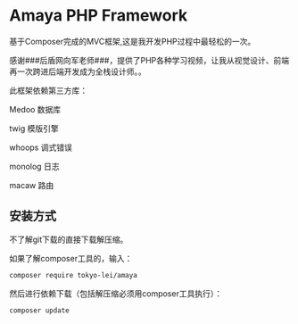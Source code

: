 # Amaya PHP Framework

基于Composer完成的MVC框架,这是我开发PHP过程中最轻松的一次。

感谢###后盾网向军老师###，提供了PHP各种学习视频，让我从视觉设计、前端再一次跨进后端开发成为全栈设计师。。

此框架依赖第三方库：

Medoo 数据库

twig 模版引擎

whoops 调式错误

monolog 日志

macaw 路由

## 安装方式

不了解git下载的直接下载解压缩。

如果了解composer工具的，输入：

```html
composer require tokyo-lei/amaya
```
然后进行依赖下载（包括解压缩必须用composer工具执行）：
```html
composer update
```
